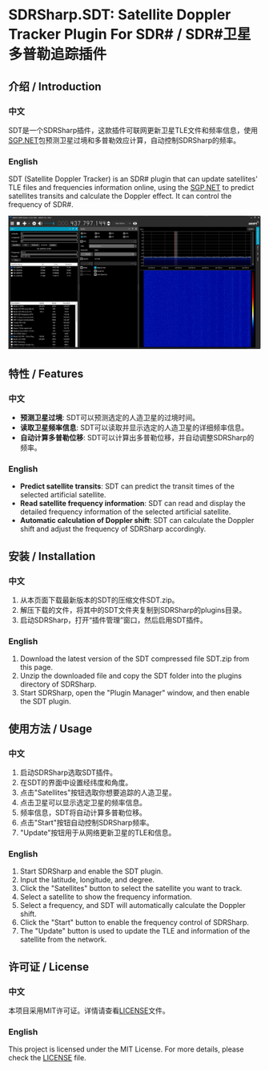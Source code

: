 # SDRSharp.SDT: Satellite Doppler Tracker Plugin For SDR# / SDR#卫星多普勒追踪插件

## 介绍 / Introduction

### 中文

SDT是一个SDRSharp插件，这款插件可联网更新卫星TLE文件和频率信息，使用[SGP.NET](https://github.com/parzivail/SGP.NET)包预测卫星过境和多普勒效应计算，自动控制SDRSharp的频率。

### English

SDT (Satellite Doppler Tracker) is an SDR# plugin that can update satellites' TLE files and frequencies information online, using the [SGP.NET](https://github.com/parzivail/SGP.NET) to predict satellites transits and calculate the Doppler effect. It can control the frequency of SDR#.

![SDT](sdt.png)

## 特性 / Features

### 中文

- **预测卫星过境**: SDT可以预测选定的人造卫星的过境时间。
- **读取卫星频率信息**: SDT可以读取并显示选定的人造卫星的详细频率信息。
- **自动计算多普勒位移**: SDT可以计算出多普勒位移，并自动调整SDRSharp的频率。

### English

- **Predict satellite transits**: SDT can predict the transit times of the selected artificial satellite.
- **Read satellite frequency information**: SDT can read and display the detailed frequency information of the selected artificial satellite.
- **Automatic calculation of Doppler shift**: SDT can calculate the Doppler shift and adjust the frequency of SDRSharp accordingly.

## 安装 / Installation

### 中文

1. 从本页面下载最新版本的SDT的压缩文件SDT.zip。
2. 解压下载的文件，将其中的SDT文件夹复制到SDRSharp的plugins目录。
3. 启动SDRSharp，打开“插件管理”窗口，然后启用SDT插件。

### English

1. Download the latest version of the SDT compressed file SDT.zip from this page.
2. Unzip the downloaded file and copy the SDT folder into the plugins directory of SDRSharp.
3. Start SDRSharp, open the "Plugin Manager" window, and then enable the SDT plugin.

## 使用方法 / Usage

### 中文

1. 启动SDRSharp选取SDT插件。
2. 在SDT的界面中设置经纬度和角度。
3. 点击"Satellites"按钮选取你想要追踪的人造卫星。
4. 点击卫星可以显示选定卫星的频率信息。
5. 频率信息，SDT将自动计算多普勒位移。
6. 点击"Start"按钮自动控制SDRSharp频率。
7. "Update"按钮用于从网络更新卫星的TLE和信息。

### English

1. Start SDRSharp and enable the SDT plugin.
2. Input the latitude, longitude, and degree.
3. Click the "Satellites" button to select the satellite you want to track.
4. Select a satellite to show the frequency information.
5. Select a frequency, and SDT will automatically calculate the Doppler shift.
6. Click the "Start" button to enable the frequency control of SDRSharp.
7. The "Update" button is used to update the TLE and information of the satellite from the network.

## 许可证 / License

### 中文

本项目采用MIT许可证。详情请查看[LICENSE](LICENSE.txt)文件。

### English

This project is licensed under the MIT License. For more details, please check the [LICENSE](LICENSE.txt) file.
